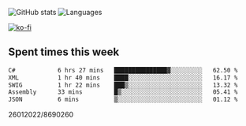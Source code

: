 ![GitHub stats](https://github-readme-stats.vercel.app/api?username=emipa606&theme=github_dark&show_icons=true) 
![Languages](https://github-readme-stats.vercel.app/api/top-langs/?username=emipa606&theme=github_dark&layout=compact)

[![ko-fi](https://ko-fi.com/img/githubbutton_sm.svg)](https://ko-fi.com/G2G55DDYD)

## Spent times this week
<!--START_SECTION:waka-->

```txt
C#            6 hrs 27 mins   ███████████████▓░░░░░░░░░   62.50 %
XML           1 hr 40 mins    ████░░░░░░░░░░░░░░░░░░░░░   16.17 %
SWIG          1 hr 22 mins    ███▒░░░░░░░░░░░░░░░░░░░░░   13.32 %
Assembly      33 mins         █▒░░░░░░░░░░░░░░░░░░░░░░░   05.41 %
JSON          6 mins          ▒░░░░░░░░░░░░░░░░░░░░░░░░   01.12 %
```

<!--END_SECTION:waka-->


26012022/8690260
